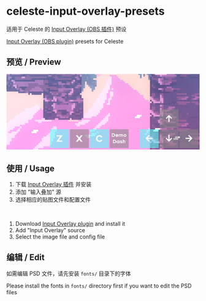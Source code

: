 # celeste-input-overlay-presets

适用于 Celeste 的 [Input Overlay (OBS 插件)](https://github.com/univrsal/input-overlay) 预设

[Input Overlay (OBS plugin)](https://github.com/univrsal/input-overlay) presets for Celeste

## 预览 / Preview

![preview](preview.png)

## 使用 / Usage

1. 下载 [Input Overlay 插件](https://github.com/univrsal/input-overlay) 并安装
2. 添加 "输入叠加" 源
3. 选择相应的贴图文件和配置文件

‭

1. Download [Input Overlay plugin](https://github.com/univrsal/input-overlay) and install it
2. Add "Input Overlay" source
3. Select the image file and config file

## 编辑 / Edit

如需编辑 PSD 文件，请先安装 `fonts/` 目录下的字体

Please install the fonts in `fonts/` directory first if you want to edit the PSD files